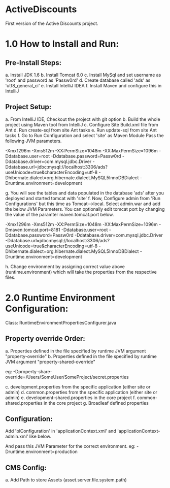 ActiveDiscounts
===============

First version of the Active Discounts project.

1.0 How to Install and Run:
=======================

Pre-Install Steps:
------------------
a. Install JDK 1.6
b. Install Tomcat 6.0
c. Install MySql and set username as 'root' and password as 'Passw0rd'
d. Create database called 'ads' as 'utf8_general_ci'
e. Install IntelliJ IDEA
f. Install Maven and configure this in IntelliJ

Project Setup:
---------------
a. From IntelliJ IDE, Checkout the project with git option
b. Build the whole project using Maven tool from IntelliJ
c. Configure Site Build.xml file from Ant
d. Run create-sql from site Ant tasks
e. Run update-sql from site Ant tasks
f. Go to Run Configuration and select 'site' as Maven Module
   Pass the following JVM parameters.   
   
-Xmx1296m
-Xms512m
-XX:PermSize=1048m
-XX:MaxPermSize=1096m
-Ddatabase.user=root
-Ddatabase.password=Passw0rd
-Ddatabase.driver=com.mysql.jdbc.Driver
-Ddatabase.url=jdbc:mysql://localhost:3306/ads?useUnicode=true&amp;characterEncoding=utf-8
-Dhibernate.dialect=org.hibernate.dialect.MySQL5InnoDBDialect
-Druntime.environment=development

g. You will see the tables and data populated in the database 'ads' after you deployed and started tomcat with 'site'
f. Now, Configure admin from 'Run Configurations' but this time as Tomcat-->local.
   Select admin.war and add the below JVM Parameters. You can optionally edit tomcat port by changing the value of the paramter
   maven.tomcat.port below.
   
-Xmx1296m
-Xms512m
-XX:PermSize=1048m
-XX:MaxPermSize=1096m
-Dmaven.tomcat.port=8181
-Ddatabase.user=root
-Ddatabase.password=Passw0rd
-Ddatabase.driver=com.mysql.jdbc.Driver
-Ddatabase.url=jdbc:mysql://localhost:3306/ads?useUnicode=true&amp;characterEncoding=utf-8
-Dhibernate.dialect=org.hibernate.dialect.MySQL5InnoDBDialect
-Druntime.environment=development

h. Change environment by assigning correct value above (runtime.environment) which will take the properties from the respective files.


2.0 Runtime Environment Configuration:
==================================

Class: RuntimeEnvironmentPropertiesConfigurer.java

Property override Order:
------------------------
a. Properties defined in the file specified by runtime JVM argument "property-override"
b. Properties defined in the file specified by runtime JVM argument "property-shared-override"

   eg: -Dproperty-share-override=/Users/SomeUser/SomeProject/secret.properties

c. development.properties from the specific application (either site or admin)
d. common.properties from the specific application (either site or admin)
e. development-shared.properties in the core project
f. common-shared.properties in the core project
g. Broadleaf defined properties

Configuration:
--------------

Add 'blConfiguration' in 'applicationContext.xml' and 'applicationContext-admin.xml' like below.
<bean id="blConfiguration" class="org.broadleafcommerce.common.config.RuntimeEnvironmentPropertiesConfigurer" />

And pass this JVM Parameter for the correct environment.
eg: -Druntime.environment=production


CMS Config:
-----------
a. Add Path to store Assets (asset.server.file.system.path)
























    
    
    
    
    
    
    

   
   
